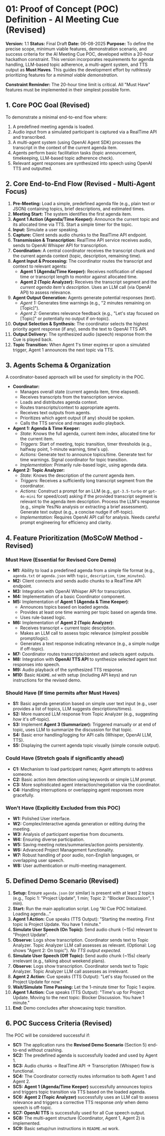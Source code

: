 # 01: Proof of Concept (POC) Definition - AI Meeting Cue (Revised)

**Version:** 1.1
**Status:** Final Draft
**Date:** 06-08-2025
**Purpose:** To define the precise scope, minimum viable features, demonstration scenario, and success criteria for the AI Meeting Cue POC, developed within a 20-hour hackathon constraint. This version incorporates requirements for agenda handling, LLM-based topic adherence, a multi-agent system, and TTS output as **Must Haves**. This guides the development effort by ruthlessly prioritizing features for a *minimal viable demonstration*.

**Constraint Reminder:** The 20-hour time limit is critical. All "Must Have" features must be implemented in their simplest possible form.

## 1. Core POC Goal (Revised)

To demonstrate a minimal end-to-end flow where:
1.  A predefined meeting agenda is loaded.
2.  Audio input from a simulated participant is captured via a RealTime API and transcribed.
3.  A multi-agent system (using OpenAI Agent SDK) processes the transcript in the context of the current agenda item.
4.  Agents perform basic facilitation tasks (topic announcement, timekeeping, LLM-based topic adherence check).
5.  Relevant agent responses are synthesized into speech using OpenAI TTS and outputted.

## 2. Core End-to-End Flow (Revised - Multi-Agent Focus)

1.  **Pre-Meeting:** Load a simple, predefined agenda file (e.g., plain text or JSON) containing topics, brief descriptions, and estimated times.
2.  **Meeting Start:** The system identifies the first agenda item.
3.  **Agent 1 Action (Agenda/Time Keeper):** Announce the current topic and its allocated time via TTS. Start a simple timer for the topic.
4.  **Input:** Simulate a user speaking.
5.  **Capture:** Client sends audio chunks to the RealTime API endpoint.
6.  **Transmission & Transcription:** RealTime API service receives audio, sends to OpenAI Whisper API for transcription.
7.  **Coordination:** A central coordinator receives the transcript chunk and the current agenda context (topic, description, remaining time).
8.  **Agent Input & Processing:** The coordinator routes the transcript and context to relevant agents:
    *   **Agent 1 (Agenda/Time Keeper):** Receives notification of elapsed time or transcript length to monitor against allocated time.
    *   **Agent 2 (Topic Analyzer):** Receives the transcript segment and the *current agenda item's description*. Uses an LLM call (via OpenAI API) to assess relevance.
9.  **Agent Output Generation:** Agents generate potential responses (text).
    *   *Agent 1:* Generates time warnings (e.g., "2 minutes remaining on [Topic]").
    *   *Agent 2:* Generates relevance feedback (e.g., "Let's stay focused on [Topic]" or potentially no output if on-topic).
10. **Output Selection & Synthesis:** The coordinator selects the highest priority agent response (if any), sends the text to OpenAI TTS API.
11. **Output Delivery:** The synthesized audio (speech) response from the Cue is played back.
12. **Topic Transition:** When Agent 1's timer expires or upon a simulated trigger, Agent 1 announces the next topic via TTS.

## 3. Agents Schema & Organization

A coordinator-based approach will be used for simplicity in the POC.

*   **Coordinator:**
    *   Manages overall state (current agenda item, time elapsed).
    *   Receives transcripts from the transcription service.
    *   Loads and distributes agenda context.
    *   Routes transcripts/context to appropriate agents.
    *   Receives text outputs from agents.
    *   Prioritizes which agent output (if any) should be spoken.
    *   Calls the TTS service and manages audio playback.
*   **Agent 1: Agenda & Time Keeper:**
    *   *State:* Knows the full agenda, current item index, allocated time for the current item.
    *   *Triggers:* Start of meeting, topic transition, timer thresholds (e.g., halfway point, 1-minute warning, time's up).
    *   *Actions:* Generate text to announce topics/time. Generate text for time warnings. Signal coordinator for topic transition.
    *   *Implementation:* Primarily rule-based logic, using agenda data.
*   **Agent 2: Topic Analyzer:**
    *   *State:* Knows the description of the *current* agenda item.
    *   *Triggers:* Receives a sufficiently long transcript segment from the coordinator.
    *   *Actions:* Construct a prompt for an LLM (e.g., `gpt-3.5-turbo` or `gpt-4o-mini` for speed/cost) asking if the provided transcript segment is relevant to the agenda item description. Process the LLM's response (e.g., simple Yes/No analysis or extracting a brief assessment). Generate text output (e.g., a concise nudge if off-topic).
    *   *Implementation:* Requires OpenAI API call for analysis. Needs careful prompt engineering for efficiency and clarity.

## 4. Feature Prioritization (MoSCoW Method - Revised)

### Must Have (Essential for Revised Core Demo)

*   **M1:** Ability to load a predefined agenda from a simple file format (e.g., `agenda.txt` or `agenda.json` with `topic`, `description`, `time_minutes`).
*   **M2:** Client connects and sends audio chunks to a RealTime API endpoint.
*   **M3:** Integration with OpenAI Whisper API for transcription.
*   **M4:** Implementation of a basic Coordinator component.
*   **M5:** Implementation of **Agent 1 (Agenda & Time Keeper)**:
    *   Announces topics based on loaded agenda.
    *   Provides at least one time warning per topic based on agenda time.
    *   Uses rule-based logic.
*   **M6:** Implementation of **Agent 2 (Topic Analyzer)**:
    *   Receives transcript + current topic description.
    *   Makes an LLM call to assess topic relevance (simplest possible prompt/logic).
    *   Generates a text response indicating relevance (e.g., a simple nudge if off-topic).
*   **M7:** Coordinator routes transcripts/context and selects agent outputs.
*   **M8:** Integration with **OpenAI TTS API** to synthesize selected agent text responses into speech.
*   **M9:** Audio playback of the synthesized TTS response.
*   **M10:** Basic `README.md` with setup (including API keys) and run instructions for the revised demo.

### Should Have (If time permits after Must Haves)

*   **S1:** Basic agenda generation based on simple user text input (e.g., user provides a list of topics, LLM suggests descriptions/times).
*   **S2:** More nuanced LLM response from Topic Analyzer (e.g., suggesting *how* it's off-topic).
*   **S3:** Implement **Agent 3 (Summarizer):** Triggered manually or at end of topic, uses LLM to summarize the discussion for that topic.
*   **S4:** Basic error handling/logging for API calls (Whisper, OpenAI LLM, TTS).
*   **S5:** Displaying the current agenda topic visually (simple console output).

### Could Have (Stretch goals if significantly ahead)

*   **C1:** Mechanism to load participant names; Agent attempts to address someone.
*   **C2:** Basic action item detection using keywords or simple LLM prompt.
*   **C3:** More sophisticated agent interaction/negotiation via the coordinator.
*   **C4:** Handling interruptions or overlapping agent responses more gracefully.

### Won't Have (Explicitly Excluded from this POC)

*   **W1:** Polished User interface.
*   **W2:** Complex/interactive agenda generation or editing during the meeting.
*   **W3:** Analysis of participant expertise from documents.
*   **W4:** Ensuring diverse participation.
*   **W5:** Saving meeting notes/summaries/action points persistently.
*   **W6:** Advanced Project Management functionality.
*   **W7:** Robust handling of poor audio, non-English languages, or overlapping user speech.
*   **W8:** User authentication or multi-meeting management.

## 5. Defined Demo Scenario (Revised)

1.  **Setup:** Ensure `agenda.json` (or similar) is present with at least 2 topics (e.g., Topic 1: "Project Update", 1 min; Topic 2: "Blocker Discussion", 1 min).
2.  **Start:** Run the main application script. Log "AI Cue POC Initialized. Loading agenda..."
3.  **Agent 1 Action:** Cue speaks (TTS Output): "Starting the meeting. First topic is Project Update. You have 1 minute."
4.  **Simulate User Speech (On Topic):** Send audio chunk (~15s) relevant to "Project Update".
5.  **Observe:** Logs show transcription. Coordinator sends text to Topic Analyzer. Topic Analyzer LLM call assesses as relevant. (Optional: Log shows "Agent 2: On topic"). *No TTS output expected.*
6.  **Simulate User Speech (Off Topic):** Send audio chunk (~15s) clearly irrelevant (e.g., talking about weekend plans).
7.  **Observe:** Logs show transcription. Coordinator sends text to Topic Analyzer. Topic Analyzer LLM call assesses as irrelevant.
8.  **Agent 2 Action:** Cue speaks (TTS Output): "Let's stay focused on the Project Update for now."
9.  **Wait/Simulate Time Passing:** Let the 1-minute timer for Topic 1 expire.
10. **Agent 1 Action:** Cue speaks (TTS Output): "Time's up for Project Update. Moving to the next topic: Blocker Discussion. You have 1 minute."
11. **End:** Demo concludes after showcasing topic transition.

## 6. POC Success Criteria (Revised)

The POC will be considered successful if:

*   **SC1:** The application runs the **Revised Demo Scenario** (Section 5) end-to-end without crashing.
*   **SC2:** The predefined agenda is successfully loaded and used by Agent 1.
*   **SC3:** Audio chunks -> RealTime API -> Transcription (Whisper) flow is functional.
*   **SC4:** The Coordinator correctly routes information to both Agent 1 and Agent 2.
*   **SC5:** **Agent 1 (Agenda/Time Keeper)** successfully announces topics and triggers topic transition via TTS based on the loaded agenda.
*   **SC6:** **Agent 2 (Topic Analyzer)** successfully uses an LLM call to assess relevance and triggers a corrective TTS response *only* when demo speech is off-topic.
*   **SC7:** **OpenAI TTS** is successfully used for all Cue speech output.
*   **SC8:** The multi-agent structure (Coordinator, Agent 1, Agent 2) is implemented.
*   **SC9:** Basic setup/run instructions in `README.md` work.